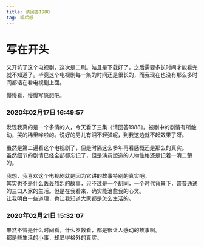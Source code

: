```yaml
---
title: 请回答1988
tag: 观后感
---
```

# 写在开头
又开坑了这个电视剧，这次是二刷。姑且是下载好了，之后需要多长时间才能看完就不知道了。毕竟这个电视剧每一集的时间还是很长的，而我现在也没有那么多时间都话在看电视剧上面。

慢慢看，慢慢写感想吧。

### 2020年02月17日 16:49:57
发现我真的是一个多情的人，今天看了三集《请回答1988》。被剧中的剧情有所触动，哭的稀里哗啦的。说好的男儿有泪不轻弹呢，到我这边就不起效果了呀。

虽然是第二遍看这个电视剧了，但是时隔这么多年再看感概还是那么的真实。  
虽然细节的剧情已经全部都忘记了，但是演员塑造的人物性格还是记着一清二楚的。  

我想，我喜欢这个电视剧就是因为它讲的故事特别的真实吧。  
其实也不是什么轰轰烈烈的故事，只不过是一个胡同，一个时代背景下，普普通通的三口人家的生活。但是在我看来，确实能治愈我的心灵。  
让我明白一些道理，也让我知道大家都是怎么生活的。

### 2020年02月21日 15:32:07 
果然不管是什么时间看，什么岁数看，都是很让人感动的故事啊。  
都是些生活的小事，却显得格外的真实。  

